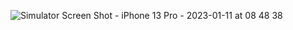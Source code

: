 
![Simulator Screen Shot - iPhone 13 Pro - 2023-01-11 at 08 48 38](https://user-images.githubusercontent.com/56352158/211710170-86ca0509-98d6-4006-bbe7-601b81e52e39.png)

